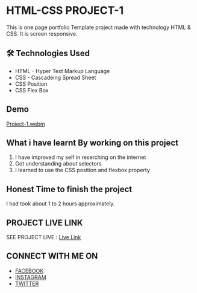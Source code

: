 
# HTML-CSS PROJECT-1

This is one page portfolio Template project made with technology HTML & CSS.
It is screen responsive.


## 🛠 Technologies Used
  - HTML - Hyper Text Markup Language
  - CSS - Cascadeing Spread Sheet
  - CSS Position
  - CSS Flex Box

## Demo
[Project-1.webm](https://user-images.githubusercontent.com/100980716/215964870-7ccc7f25-35f7-406a-a646-f41aec920ac6.webm)


## What i have learnt By working on this project
1. I have improved my self in reserching on the internet
2. Got understanding about selectors
3. I learned to use the CSS position and flexbox property

## Honest Time to finish the project

I had took about 1 to 2 hours approximately.

## PROJECT LIVE LINK

SEE PROJECT LIVE : [Live Link](https://html-css-project01.netlify.app/)

## CONNECT WITH ME ON
- [FACEBOOK](https://www.facebook.com/vivekranjan0144/)
- [INSTAGRAM](https://www.instagram.com/vivekranjan0144/)
- [TWITTER](https://twitter.com/vivekranjan0144?lang=en)

